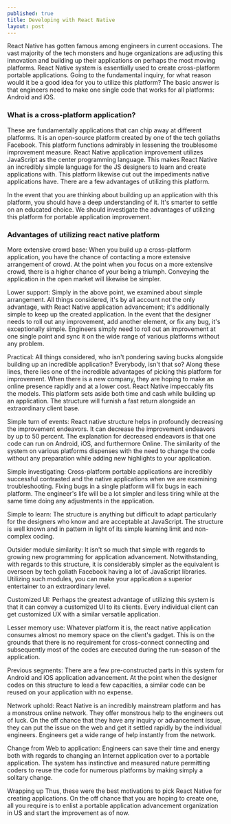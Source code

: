 ```yaml
---
published: true
title: Developing with React Native
layout: post
---
```


React Native has gotten famous among engineers in current occasions. The vast majority of the tech monsters and huge organizations are adjusting this innovation and building up their applications on perhaps the most moving platforms. React Native system is essentially used to create cross-platform portable applications. Going to the fundamental inquiry, for what reason would it be a good idea for you to utilize this platform? The basic answer is that engineers need to make one single code that works for all platforms: Android and iOS. 

### What is a cross-platform application? 

These are fundamentally applications that can chip away at different platforms. It is an open-source platform created by one of the tech goliaths Facebook. This platform functions admirably in lessening the troublesome improvement measure. React Native application improvement utilizes JavaScript as the center programming language. This makes React Native an incredibly simple language for the JS designers to learn and create applications with. This platform likewise cut out the impediments native applications have. There are a few advantages of utilizing this platform. 

In the event that you are thinking about building up an application with this platform, you should have a deep understanding of it. It's smarter to settle on an educated choice. We should investigate the advantages of utilizing this platform for portable application improvement. 

### Advantages of utilizing react native platform 

More extensive crowd base: When you build up a cross-platform application, you have the chance of contacting a more extensive arrangement of crowd. At the point when you focus on a more extensive crowd, there is a higher chance of your being a triumph. Conveying the application in the open market will likewise be simpler. 

Lower support: Simply in the above point, we examined about simple arrangement. All things considered, it's by all account not the only advantage, with React Native application advancement; it's additionally simple to keep up the created application. In the event that the designer needs to roll out any improvement, add another element, or fix any bug, it's exceptionally simple. Engineers simply need to roll out an improvement at one single point and sync it on the wide range of various platforms without any problem. 

Practical: All things considered, who isn't pondering saving bucks alongside building up an incredible application? Everybody, isn't that so? Along these lines, there lies one of the incredible advantages of picking this platform for improvement. When there is a new company, they are hoping to make an online presence rapidly and at a lower cost. React Native impeccably fits the models. This platform sets aside both time and cash while building up an application. The structure will furnish a fast return alongside an extraordinary client base. 

Simple turn of events: React native structure helps in profoundly decreasing the improvement endeavors. It can decrease the improvement endeavors by up to 50 percent. The explanation for decreased endeavors is that one code can run on Android, iOS, and furthermore Online. The similarity of the system on various platforms dispenses with the need to change the code without any preparation while adding new highlights to your application. 

Simple investigating: Cross-platform portable applications are incredibly successful contrasted and the native applications when we are examining troubleshooting. Fixing bugs in a single platform will fix bugs in each platform. The engineer's life will be a lot simpler and less tiring while at the same time doing any adjustments in the application. 

Simple to learn: The structure is anything but difficult to adapt particularly for the designers who know and are acceptable at JavaScript. The structure is well known and in pattern in light of its simple learning limit and non-complex coding. 

Outsider module similarity: It isn't so much that simple with regards to growing new programming for application advancement. Notwithstanding, with regards to this structure, it is considerably simpler as the equivalent is overseen by tech goliath Facebook having a lot of JavaScript libraries. Utilizing such modules, you can make your application a superior entertainer to an extraordinary level. 

Customized UI: Perhaps the greatest advantage of utilizing this system is that it can convey a customized UI to its clients. Every individual client can get customized UX with a similar versatile application. 

Lesser memory use: Whatever platform it is, the react native application consumes almost no memory space on the client's gadget. This is on the grounds that there is no requirement for cross-connect connecting and subsequently most of the codes are executed during the run-season of the application. 

Previous segments: There are a few pre-constructed parts in this system for Android and iOS application advancement. At the point when the designer codes on this structure to lead a few capacities, a similar code can be reused on your application with no expense. 

Network uphold: React Native is an incredibly mainstream platform and has a monstrous online network. They offer monstrous help to the engineers out of luck. On the off chance that they have any inquiry or advancement issue, they can put the issue on the web and get it settled rapidly by the individual engineers. Engineers get a wide range of help instantly from the network. 

Change from Web to application: Engineers can save their time and energy both with regards to changing an Internet application over to a portable application. The system has instinctive and measured nature permitting coders to reuse the code for numerous platforms by making simply a solitary change. 

Wrapping up Thus, these were the best motivations to pick React Native for creating applications. On the off chance that you are hoping to create one, all you require is to enlist a portable application advancement organization in US and start the improvement as of now.
